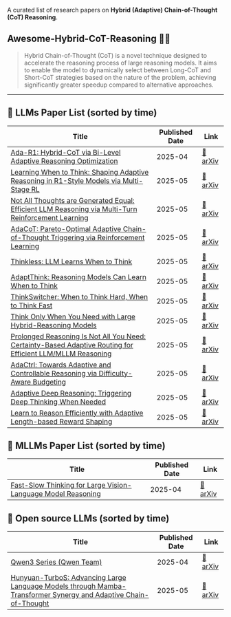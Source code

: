 A curated list of research papers on **Hybrid (Adaptive) Chain-of-Thought (CoT) Reasoning**.
## Awesome-Hybrid-CoT-Reasoning 🧠🤔



> Hybrid Chain-of-Thought (CoT) is a novel technique designed to accelerate the reasoning process of large reasoning models. It aims to enable the model to dynamically select between Long-CoT and Short-CoT strategies based on the nature of the problem, achieving significantly greater speedup compared to alternative approaches.
---

## 📌 LLMs Paper List (sorted by time)

| Title                                                                                                        | Published Date | Link                                         |
| ------------------------------------------------------------------------------------------------------------ | -------------- | -------------------------------------------- |
| [Ada-R1: Hybrid-CoT via Bi-Level Adaptive Reasoning Optimization](https://arxiv.org/abs/2504.21659)  | 2025-04     | [🔗 arXiv](https://arxiv.org/abs/2504.21659) |
| [Learning When to Think: Shaping Adaptive Reasoning in R1-Style Models via Multi-Stage RL](https://arxiv.org/abs/2505.10832)  | 2025-05     | [🔗 arXiv](https://arxiv.org/abs/2505.10832) |
| [Not All Thoughts are Generated Equal: Efficient LLM Reasoning via Multi-Turn Reinforcement Learning](https://arxiv.org/abs/2505.11827) | 2025-05 | [🔗 arXiv](https://arxiv.org/abs/2505.11827) |
| [AdaCoT: Pareto-Optimal Adaptive Chain-of-Thought Triggering via Reinforcement Learning](https://arxiv.org/abs/2505.11896) | 2025-05     | [🔗 arXiv](https://arxiv.org/abs/2505.11896) |
| [Thinkless: LLM Learns When to Think](https://arxiv.org/abs/2505.13379) | 2025-05     | [🔗 arXiv](https://arxiv.org/abs/2505.13379) |
| [AdaptThink: Reasoning Models Can Learn When to Think](https://arxiv.org/abs/2505.13417) | 2025-05     | [🔗 arXiv](https://arxiv.org/abs/2505.13417) |
| [ThinkSwitcher: When to Think Hard, When to Think Fast](https://arxiv.org/abs/2505.14183) | 2025-05     | [🔗 arXiv](https://arxiv.org/abs/2505.14183) |
| [Think Only When You Need with Large Hybrid-Reasoning Models](https://arxiv.org/abs/2505.14631) | 2025-05     | [🔗 arXiv](https://arxiv.org/abs/2505.14631) |
| [Prolonged Reasoning Is Not All You Need: Certainty-Based Adaptive Routing for Efficient LLM/MLLM Reasoning](https://arxiv.org/abs/2505.15154) | 2025-05     | [🔗 arXiv](https://arxiv.org/abs/2505.15154) |
| [AdaCtrl: Towards Adaptive and Controllable Reasoning via Difficulty-Aware Budgeting](https://arxiv.org/abs/2505.18822) | 2025-05     | [🔗 arXiv](https://arxiv.org/abs/2505.18822) |
| [Adaptive Deep Reasoning: Triggering Deep Thinking When Needed](https://arxiv.org/abs/2505.20101) | 2025-05     | [🔗 arXiv](https://arxiv.org/abs/2505.20101) |
| [Learn to Reason Efficiently with Adaptive Length-based Reward Shaping](https://arxiv.org/abs/2505.15612) | 2025-05     | [🔗 arXiv](https://arxiv.org/abs/2505.15612) |

## 📌 MLLMs Paper List (sorted by time)
| Title                                                                                                        | Published Date | Link                                         |
| ------------------------------------------------------------------------------------------------------------ | -------------- | -------------------------------------------- |
| [Fast-Slow Thinking for Large Vision-Language Model Reasoning](https://arxiv.org/abs/2504.18458)  | 2025-04     | [🔗 arXiv](https://arxiv.org/abs/2504.18458) |

## 📌 Open source LLMs (sorted by time)
| Title                                                                                                        | Published Date | Link                                         |
| ------------------------------------------------------------------------------------------------------------ | -------------- | -------------------------------------------- |
| [Qwen3 Series (Qwen Team)](https://github.com/QwenLM/Qwen3)  | 2025-04     | [🔗 arXiv](https://arxiv.org/abs/2505.09388) |
| [Hunyuan-TurboS: Advancing Large Language Models through Mamba-Transformer Synergy and Adaptive Chain-of-Thought](https://arxiv.org/abs/2505.15431) | 2025-05     | [🔗 arXiv](https://arxiv.org/abs/2505.15431) |




